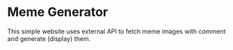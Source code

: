 # Meme Generator
This simple website uses external API to fetch meme images with comment and generate (display) them.
